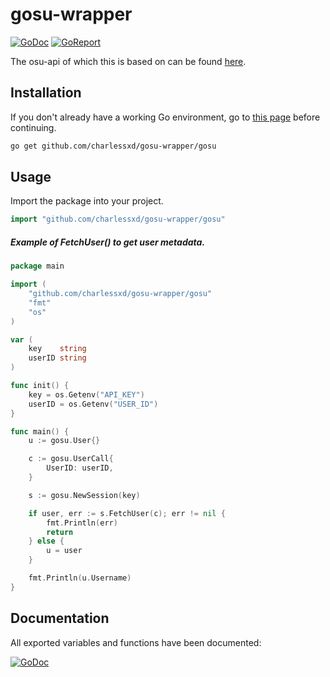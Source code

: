 # gosu-wrapper

[![GoDoc](https://godoc.org/github.com/charlessxd/gosu-wrapper/gosu?status.svg)](https://godoc.org/github.com/charlessxd/gosu-wrapper/gosu) 
[![GoReport](https://goreportcard.com/badge/github.com/charlessxd/gosu-wrapper)](https://goreportcard.com/report/github.com/charlessxd/gosu-wrapper)

The osu-api of which this is based on can be found [here](https://github.com/ppy/osu-api/wiki).


## Installation

If you don't already have a working Go environment, go to [this page](https://golang.org/doc/install) before continuing.

```sh
go get github.com/charlessxd/gosu-wrapper/gosu
```


## Usage
Import the package into your project.
```go
import "github.com/charlessxd/gosu-wrapper/gosu"
```





##### Example of FetchUser() to get user metadata.
```go
package main

import (
	"github.com/charlessxd/gosu-wrapper/gosu"
	"fmt"
	"os"
)

var (
	key    string
	userID string
)

func init() {
	key = os.Getenv("API_KEY")
	userID = os.Getenv("USER_ID")
}

func main() {
	u := gosu.User{}

	c := gosu.UserCall{
		UserID: userID,
	}

	s := gosu.NewSession(key)

	if user, err := s.FetchUser(c); err != nil {
		fmt.Println(err)
		return
	} else {
		u = user
	}

	fmt.Println(u.Username)
}
```

## Documentation
All exported variables and functions have been documented: 

[![GoDoc](https://godoc.org/github.com/charlessxd/gosu-wrapper/gosu?status.svg)](https://godoc.org/github.com/charlessxd/gosu-wrapper/gosu) 


